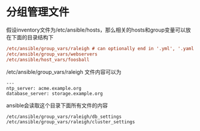 # 分组管理文件

假设inventory文件为/etc/ansible/hosts，那么相关的hosts和group变量可以放在下面的目录结构下

```ini
/etc/ansible/group_vars/raleigh # can optionally end in '.yml', '.yaml', or '.json'
/etc/ansible/group_vars/webservers
/etc/ansible/host_vars/foosball
```

/etc/ansible/group_vars/raleigh 文件内容可以为

```
---
ntp_server: acme.example.org
database_server: storage.example.org
```

ansible会读取这个目录下面所有文件的内容
```
/etc/ansible/group_vars/raleigh/db_settings
/etc/ansible/group_vars/raleigh/cluster_settings
```